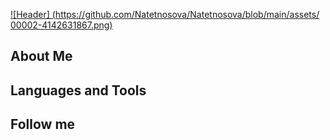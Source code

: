 [![Header] (https://github.com/Natetnosova/Natetnosova/blob/main/assets/
00002-4142631867.png)]()

## About Me

## Languages and Tools

## Follow me